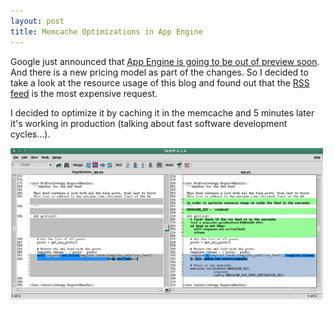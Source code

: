 ```yaml
---
layout: post
title: Memcache Optimizations in App Engine
---
```


<p>
Google just announced that 
<a href="http://googleappengine.blogspot.com/2011/08/50-credit-for-new-billing-signups-and.html">
  App Engine is going to be out of preview soon</a>.
And there is a new pricing model as part of the changes. So I decided to
take a look at the resource usage of this blog and found out that the
<a href="http://www.javiertordable.com/blog/rss.xml">RSS feed</a> is the
most expensive request.
</p>

<p>I decided to optimize it by caching it in the
memcache and 5 minutes later it's working in production (talking about
fast software development cycles...).
</p>

<img src="/images/implement-memcache.png" alt="Implementing memcache diff" width=500 />
